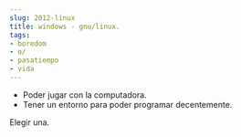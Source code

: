 ```yaml
---
slug: 2012-linux  
title: windows - gnu/linux.  
tags:  
- boredom  
- o/  
- pasatiempo  
- vida  
---
```

  
- Poder jugar con la computadora.  
- Tener un entorno para poder programar decentemente.  
  
Elegir una.  
